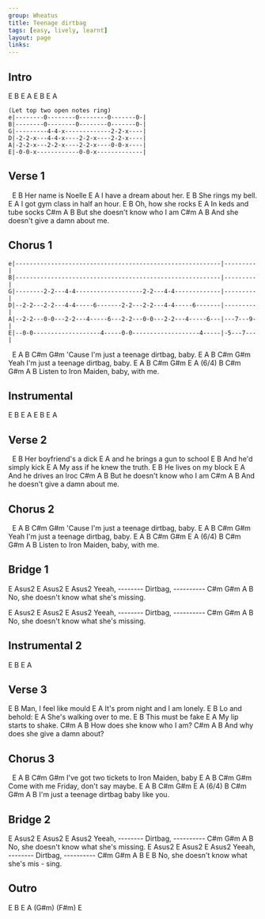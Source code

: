 ```yaml
---
group: Wheatus
title: Teenage dirtbag
tags: [easy, lively, learnt]
layout: page
links:
---
```


## Intro

E B E A E B E A

```chordpro 
(Let top two open notes ring)
e|--------0--------0--------0-------0-|
B|--------0--------0--------0-------0-|
G|---------4-4-x-------------2-2-x----|
D|-2-2-x---4-4-x----2-2-x----2-2-x----|
A|-2-2-x---2-2-x----2-2-x----0-0-x----|
E|-0-0-x------------0-0-x-------------|
```

## Verse 1

&nbsp;   E          B
Her name is Noelle
E            A
I have a dream about her.
E             B
She rings my bell.
      E              A
I got gym class in half an hour.
E            B
Oh, how she rocks
   E              A
In keds and tube socks
    C#m          A          B
But she doesn't know who I am
    C#m          A      B
And she doesn't give a damn about me.

## Chorus 1

```chordpro
e|----------------------------------------------------------|---------|
B|----------------------------------------------------------|---------|
G|--------2-2---4-4-------------------2-2---4-4-------------|---------|
D|--2-2---2-2---4-4-----6-------2-2---2-2---4-4-----6-------|---------|
A|--2-2---0-0---2-2---4-----6---2-2---0-0---2-2---4-----6---|---7---9-|
E|--0-0-------------------4-----0-0-------------------4-----|-5---7---|
```

&nbsp;      E          A         B      C#m    G#m
'Cause I'm just a teenage dirtbag, baby.
     E          A         B      C#m     G#m
Yeah I'm just a teenage dirtbag, baby.
E         A       B    C#m   G#m   E  A (6/4) B C#m G#m A B
Listen to Iron Maiden, baby, with me.

## Instrumental

E B E A E B E A

## Verse 2

&nbsp;   E           B
Her boyfriend's a dick
E            A
and he brings a gun to school
E             B
And he'd simply kick
  E              A
My ass if he knew the truth.
E            B
He lives on my block
E            A
And he drives an Iroc
    C#m          A          B
But he doesn't know who I am
    C#m          A          B
And he doesn't give a damn about me.

## Chorus 2

&nbsp;      E          A         B      C#m    G#m
'Cause I'm just a teenage dirtbag, baby.
     E          A         B      C#m     G#m
Yeah I'm just a teenage dirtbag, baby.
E         A       B    C#m   G#m   E  A (6/4) B C#m G#m A B
Listen to Iron Maiden, baby, with me.

## Bridge 1

E  Asus2    E   Asus2         E    Asus2
        Yeeah, -------- Dirtbag, ----------
    C#m      G#m     A           B
No, she doesn't know what she's missing.

E  Asus2    E   Asus2         E    Asus2
        Yeeah, -------- Dirtbag, ----------
    C#m      G#m     A           B
No, she doesn't know what she's missing.

## Instrumental 2

E B E A

## Verse 3

E             B
Man, I feel like mould
  E              A
It's prom night and I am lonely.
E             B
Lo and behold:
  E              A
She's walking over to me.
E             B
This must be fake
  E              A
My lip starts to shake.
C#m          A          B
How does she know who I am?
    C#m          A          B
And why does she give a damn about?

## Chorus 3

&nbsp;      E          A         B      C#m    G#m
I've got two tickets to Iron Maiden, baby
     E          A         B      C#m     G#m
Come with me Friday, don't say maybe.
E         A       B    C#m   G#m   E  A (6/4) B C#m G#m A B
I'm just a teenage dirtbag baby like you.

## Bridge 2

E  Asus2    E   Asus2         E    Asus2
        Yeeah, -------- Dirtbag, ----------
    C#m      G#m     A           B
No, she doesn't know what she's missing.
E  Asus2    E   Asus2         E    Asus2
        Yeeah, -------- Dirtbag, ----------
    C#m      G#m     A        B     E     B
No, she doesn't know what she's     mis - sing.

## Outro

E B E    A (G#m) (F#m) E
